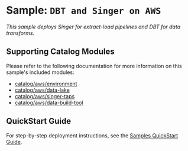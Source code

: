 # Sample: `DBT and Singer on AWS`

_This sample deploys Singer for extract-load pipelines and DBT for data transforms._

## Supporting Catalog Modules

Please refer to the following documentation for more information on this sample's included
modules:

* [catalog/aws/environment](../../catalog/aws/environment/README.md)
* [catalog/aws/data-lake](../../catalog/aws/data-lake/README.md)
* [catalog/aws/singer-taps](../../catalog/aws/singer-taps/README.md)
* [catalog/aws/data-build-tool](../../catalog/aws/data-build-tool/README.md)

## QuickStart Guide

For step-by-step deployment instructions, see the
[Samples QuickStart Guide](../../docs/getting_started/samples.md).
